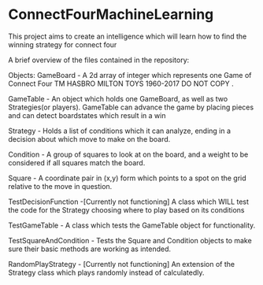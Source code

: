 # ConnectFourMachineLearning
This project aims to create an intelligence which will learn how to find the winning strategy for connect four



A brief overview of the files contained in the repository:

Objects:
  GameBoard - A 2d array of integer which represents one Game of Connect Four TM HASBRO MILTON TOYS 1960-2017 DO NOT COPY .
  
  GameTable - An object which holds one GameBoard, as well as two Strategies(or players). 
              GameTable can advance the game by placing pieces and can detect boardstates which result in a win
 
  Strategy - Holds a list of conditions which it can analyze, 
              ending in a decision about which move to make on the board.
              
  Condition - A group of squares to look at on the board, and a weight to be considered if all squares match the board.
  
  Square    - A coordinate pair in (x,y) form which points to a spot on the grid relative to the move in question.
  
  TestDecisionFunction -[Currently not functioning] A class which WILL test the code for the Strategy choosing where to play based on its conditions
  
  TestGameTable - A class which tests the GameTable object for functionality.
  
  TestSquareAndCondition - Tests the Square and Condition objects to make sure their basic methods are working as intended.
  
  RandomPlayStrategy - [Currently not functioning] An extension of the Strategy class which plays randomly instead of calculatedly.  

